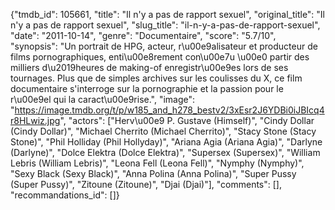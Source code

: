 {"tmdb_id": 105661, "title": "Il n'y a pas de rapport sexuel", "original_title": "Il n'y a pas de rapport sexuel", "slug_title": "il-n-y-a-pas-de-rapport-sexuel", "date": "2011-10-14", "genre": "Documentaire", "score": "5.7/10", "synopsis": "Un portrait de HPG, acteur, r\u00e9alisateur et producteur de films pornographiques, enti\u00e8rement con\u00e7u \u00e0 partir des milliers d\u2019heures de making-of enregistr\u00e9es lors de ses tournages. Plus que de simples archives sur les coulisses du X, ce film documentaire s'interroge sur la pornographie et la passion pour le r\u00e9el qui la caract\u00e9rise.", "image": "https://image.tmdb.org/t/p/w185_and_h278_bestv2/3xEsr2J6YDBi0iJBIcq4r8HLwiz.jpg", "actors": ["Herv\u00e9 P. Gustave (Himself)", "Cindy Dollar (Cindy Dollar)", "Michael Cherrito (Michael Cherrito)", "Stacy Stone (Stacy Stone)", "Phil Holliday (Phil Hollyday)", "Ariana Agia (Ariana Agia)", "Darlyne (Darlyne)", "Dolce Elektra (Dolce Elektra)", "Supersex (Supersex)", "William Lebris (William Lebris)", "Leona Fell (Leona Fell)", "Nymphy (Nymphy)", "Sexy Black (Sexy Black)", "Anna Polina (Anna Polina)", "Super Pussy (Super Pussy)", "Zitoune (Zitoune)", "Djai (Djai)"], "comments": [], "recommandations_id": []}